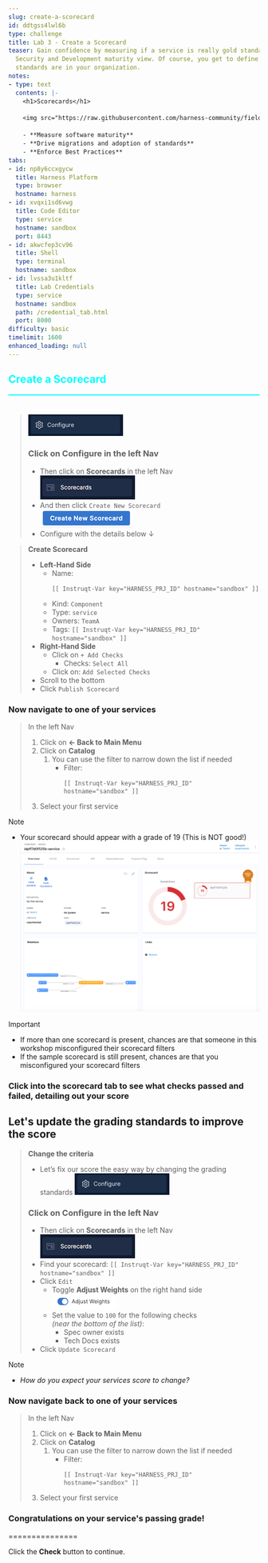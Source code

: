 ```yaml
---
slug: create-a-scorecard
id: ddtgss4lwl6b
type: challenge
title: Lab 3 - Create a Scorecard
teaser: Gain confidence by measuring if a service is really gold standard from a DevOps,
  Security and Development maturity view. Of course, you get to define what those
  standards are in your organization.
notes:
- type: text
  contents: |-
    <h1>Scorecards</h1>

    <img src="https://raw.githubusercontent.com/harness-community/field-workshops/harness-se/se-workshop-idp/assets/images/idp_Scorecards.svg" width="900" style="display: inline; vertical-align: middle;">

    - **Measure software maturity**
    - **Drive migrations and adoption of standards**
    - **Enforce Best Practices**
tabs:
- id: np8y6ccxgycw
  title: Harness Platform
  type: browser
  hostname: harness
- id: xvqxi1sd6vwg
  title: Code Editor
  type: service
  hostname: sandbox
  port: 8443
- id: akwcfep3cv96
  title: Shell
  type: terminal
  hostname: sandbox
- id: lvssa3u1kltf
  title: Lab Credentials
  type: service
  hostname: sandbox
  path: /credential_tab.html
  port: 8000
difficulty: basic
timelimit: 1600
enhanced_loading: null
---
```


<style type="text/css" rel="stylesheet">
hr.cyan { background-color: cyan; color: cyan; height: 2px; margin-bottom: -10px; }
h2.cyan { color: cyan; }
</style><h2 class="cyan">Create a Scorecard</h2>
<hr class="cyan">
<br><br>

> ![](https://raw.githubusercontent.com/harness-community/field-workshops/harness-se/se-workshop-idp/assets/images/idp_nav_configure.png)
> ### Click on **Configure** in the left Nav
> - Then click on **Scorecards** in the left Nav \
>     ![](https://raw.githubusercontent.com/harness-community/field-workshops/harness-se/se-workshop-idp/assets/images/idp_nav_scorecards.png)
> - And then click `Create New Scorecard` \
>     ![](https://raw.githubusercontent.com/harness-community/field-workshops/harness-se/se-workshop-idp/assets/images/idp_create_new_scorecard.png)
> - Configure with the details below ↓

> **Create Scorecard**
> - **Left-Hand Side**
>   - Name: <pre>`[[ Instruqt-Var key="HARNESS_PRJ_ID" hostname="sandbox" ]]`</pre>
>   - Kind: `Component`
>   - Type: `service`
>   - Owners: `TeamA`
>   - Tags: `[[ Instruqt-Var key="HARNESS_PRJ_ID" hostname="sandbox" ]]`
> - **Right-Hand Side**
>   - Click on `+ Add Checks`
>     - Checks: `Select All`
>   - Click on: `Add Selected Checks`
> - Scroll to the bottom
> - Click `Publish Scorecard`

### Now navigate to one of your services

> In the left Nav <br>
> 1) Click on **<- Back to Main Menu**
> 1) Click on **Catalog**
>    1) You can use the filter to narrow down the list if needed
>       - Filter: <pre>`[[ Instruqt-Var key="HARNESS_PRJ_ID" hostname="sandbox" ]]`</pre>
> 1) Select your first service

> [!NOTE]
> - Your scorecard should appear with a grade of 19 (This is NOT good!) \
>     ![](https://raw.githubusercontent.com/harness-community/field-workshops/harness-se/se-workshop-idp/assets/images/idp_component_scorecard.png)

> [!IMPORTANT]
> - If more than one scorecard is present, chances are that someone in this workshop misconfigured their scorecard filters
> - If the sample scorecard is still present, chances are that you misconfigured your scorecard filters

### Click into the scorecard tab to see what checks passed and failed, detailing out your score

## Let's update the grading standards to improve the score

> **Change the criteria** <br>
> - Let’s fix our score the easy way by changing the grading standards
> ![](https://raw.githubusercontent.com/harness-community/field-workshops/harness-se/se-workshop-idp/assets/images/idp_nav_configure.png)
> ### Click on **Configure** in the left Nav
> - Then click on **Scorecards** in the left Nav \
>     ![](https://raw.githubusercontent.com/harness-community/field-workshops/harness-se/se-workshop-idp/assets/images/idp_nav_scorecards.png)
> - Find your scorecard: `[[ Instruqt-Var key="HARNESS_PRJ_ID" hostname="sandbox" ]]`
> - Click `Edit`
>   - Toggle **Adjust Weights** on the right hand side \
>     ![](https://raw.githubusercontent.com/harness-community/field-workshops/harness-se/se-workshop-idp/assets/images/idp_scorecard_adjust_weights_toggle.png)
>   - Set the value to `100` for the following checks \
>       *(near the bottom of the list)*:
>     - Spec owner exists
>     - Tech Docs exists
> - Click `Update Scorecard`


> [!NOTE]
> - *How do you expect your services score to change?*


### Now navigate back to one of your services

> In the left Nav <br>
> 1) Click on **<- Back to Main Menu**
> 1) Click on **Catalog**
>    1) You can use the filter to narrow down the list if needed
>       - Filter: <pre>`[[ Instruqt-Var key="HARNESS_PRJ_ID" hostname="sandbox" ]]`</pre>
> 1) Select your first service

### Congratulations on your service's passing grade!

===============

Click the **Check** button to continue.
